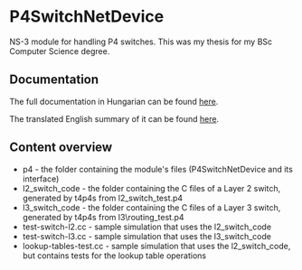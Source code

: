 # P4SwitchNetDevice
NS-3 module for handling P4 switches. This was my thesis for my BSc Computer Science degree.

## Documentation
The full documentation in Hungarian can be found [here](https://drive.google.com/file/d/1iV34JJ5qd62BMh0accI9HmuBa2RH48DV/view?usp=share_link).

The translated English summary of it can be found [here](https://drive.google.com/file/d/1jr9_WINsjhI1O8X6M8L4vOUMZuvSNlgt/view?usp=share_link).

## Content overview
 - p4 - the folder containing the module's files (P4SwitchNetDevice and its interface)
 - l2\_switch\_code - the folder containing the C files of a Layer 2 switch, generated by t4p4s from l2\_switch\_test.p4
 - l3\_switch\_code - the folder containing the C files of a Layer 3 switch, generated by t4p4s from l3\routing\_test.p4
 - test-switch-l2.cc - sample simulation that uses the l2\_switch\_code
 - test-switch-l3.cc - sample simulation that uses the l3\_switch\_code
 - lookup-tables-test.cc - sample simulation that uses the l2\_switch\_code, but contains tests for the lookup table operations
